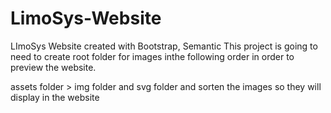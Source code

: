 # LimoSys-Website
LImoSys Website created with Bootstrap, Semantic
This project is going to need to create root folder for images inthe following order in order to preview the website.

assets folder > img folder and svg folder and sorten the images so they will display in the website
